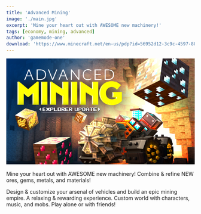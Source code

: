 ```yaml
---
title: 'Advanced Mining'
image: './main.jpg'
excerpt: 'Mine your heart out with AWESOME new machinery!'
tags: [economy, mining, advanced]
author: 'gamemode-one'
download: 'https://www.minecraft.net/en-us/pdp?id=56952d12-3c9c-4597-886d-b62f77202e27'
---
```


![Thumbnail](/creations/advanced-mining/main.jpg)

Mine your heart out with AWESOME new machinery! Combine & refine NEW ores, gems, metals, and materials!

Design & customize your arsenal of vehicles and build an epic mining empire. A relaxing & rewarding experience. Custom world with characters, music, and mobs. Play alone or with friends!
